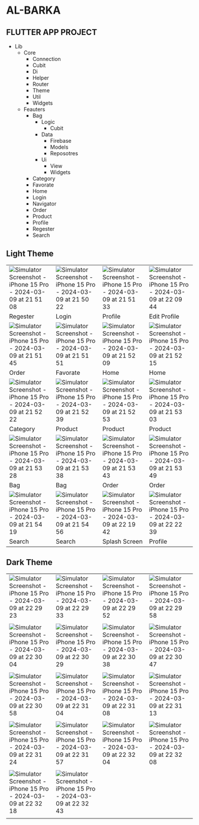 # AL-BARKA

## FLUTTER APP PROJECT

- Lib
  - Core
      - Connection
      - Cubit
      - Di
      - Helper
      - Router
      - Theme
      - Util
      - Widgets
  - Feauters
      - Bag
          - Logic
              - Cubit
          - Data
              - Firebase
              - Models
              - Reposotres
          - Ui
              - View
              - Widgets
      - Category
      - Favorate
      - Home
      - Login
      - Navigator
      - Order
      - Product
      - Profile
      - Regester
      - Search

## Light Theme

|   |   |   |   |
|---|---|---|---|
| ![Simulator Screenshot - iPhone 15 Pro - 2024-03-09 at 21 51 08](https://github.com/omarheeh/albarka/assets/67519670/ab9a4699-9065-45e3-b91b-303e79099840)  | ![Simulator Screenshot - iPhone 15 Pro - 2024-03-09 at 21 50 22](https://github.com/omarheeh/albarka/assets/67519670/6a17fe18-eaa6-4c13-aed0-950c04c32efd)  | ![Simulator Screenshot - iPhone 15 Pro - 2024-03-09 at 21 51 33](https://github.com/omarheeh/albarka/assets/67519670/a09ef759-2d62-4b59-9ada-57064e28e2b7)  |  ![Simulator Screenshot - iPhone 15 Pro - 2024-03-09 at 22 09 44](https://github.com/omarheeh/albarka/assets/67519670/af993c1f-e8ca-489a-b00a-ac2a61547d11) |
|  Regester |  Login | Profile  |  Edit Profile |
| ![Simulator Screenshot - iPhone 15 Pro - 2024-03-09 at 21 51 45](https://github.com/omarheeh/albarka/assets/67519670/8e42f20b-13cb-4e0d-877f-9ee630b3f3d9)  | ![Simulator Screenshot - iPhone 15 Pro - 2024-03-09 at 21 51 51](https://github.com/omarheeh/albarka/assets/67519670/6dcb4545-916d-42e8-a68a-9ddce9c34cd1)  |  ![Simulator Screenshot - iPhone 15 Pro - 2024-03-09 at 21 52 09](https://github.com/omarheeh/albarka/assets/67519670/6f05d37a-112f-4ccd-91f5-6098373e7906) | ![Simulator Screenshot - iPhone 15 Pro - 2024-03-09 at 21 52 15](https://github.com/omarheeh/albarka/assets/67519670/bf67a47e-a762-478a-aa94-1d6e9e256e3e)  |
| Order  |  Favorate |  Home | Home  |
| ![Simulator Screenshot - iPhone 15 Pro - 2024-03-09 at 21 52 22](https://github.com/omarheeh/albarka/assets/67519670/fc7e27b1-0396-4993-958e-edabb75f5b3d)  |  ![Simulator Screenshot - iPhone 15 Pro - 2024-03-09 at 21 52 39](https://github.com/omarheeh/albarka/assets/67519670/1568c73b-5a79-47fe-abd9-e27c4053a477) |  ![Simulator Screenshot - iPhone 15 Pro - 2024-03-09 at 21 52 53](https://github.com/omarheeh/albarka/assets/67519670/e290a4b1-a191-48d4-8d38-8acff5fd0289) |  ![Simulator Screenshot - iPhone 15 Pro - 2024-03-09 at 21 53 03](https://github.com/omarheeh/albarka/assets/67519670/8aa0440c-d2f9-4c5a-88ff-90333bc606c8) |
| Category  | Product  | Product  | Product  |
|  ![Simulator Screenshot - iPhone 15 Pro - 2024-03-09 at 21 53 28](https://github.com/omarheeh/albarka/assets/67519670/8c438438-b66e-4922-bb41-64884f5a4ee1) |  ![Simulator Screenshot - iPhone 15 Pro - 2024-03-09 at 21 53 38](https://github.com/omarheeh/albarka/assets/67519670/ad0be01b-bd68-46ef-b8ed-9532d8eb2447) |  ![Simulator Screenshot - iPhone 15 Pro - 2024-03-09 at 21 53 43](https://github.com/omarheeh/albarka/assets/67519670/39a92aea-ffed-4e0c-aef1-bd4b382965d3) |  ![Simulator Screenshot - iPhone 15 Pro - 2024-03-09 at 21 53 49](https://github.com/omarheeh/albarka/assets/67519670/f0a9e44f-cb60-4a3d-a70a-377d5bab3d64) |
| Bag  | Bag  | Order  | Order  |
|  ![Simulator Screenshot - iPhone 15 Pro - 2024-03-09 at 21 54 19](https://github.com/omarheeh/albarka/assets/67519670/83bc4a6e-7164-42ce-8e7b-d6e518c2197a) |  ![Simulator Screenshot - iPhone 15 Pro - 2024-03-09 at 21 54 56](https://github.com/omarheeh/albarka/assets/67519670/8d047845-1c0d-4cee-bda7-2da38f63c4fc) |  ![Simulator Screenshot - iPhone 15 Pro - 2024-03-09 at 22 19 42](https://github.com/omarheeh/albarka/assets/67519670/17bab851-7dd3-4976-b67c-afc6883c0a55) |  ![Simulator Screenshot - iPhone 15 Pro - 2024-03-09 at 22 22 39](https://github.com/omarheeh/albarka/assets/67519670/28147a2c-ac0b-4f48-b25a-2419239c5cbc) |
|  Search |  Search |  Splash Screen | Profile  |

## Dark Theme

|   |   |   |   |
|---|---|---|---|
|  ![Simulator Screenshot - iPhone 15 Pro - 2024-03-09 at 22 29 23](https://github.com/omarheeh/albarka/assets/67519670/cb145a76-3ed7-4186-9c4f-6387d40a4a15) |  ![Simulator Screenshot - iPhone 15 Pro - 2024-03-09 at 22 29 33](https://github.com/omarheeh/albarka/assets/67519670/de2bccae-ac9b-4e67-83ae-93221e305772) |  ![Simulator Screenshot - iPhone 15 Pro - 2024-03-09 at 22 29 52](https://github.com/omarheeh/albarka/assets/67519670/0b759eeb-b14a-4e53-8571-4b208d8bb4cb) |  ![Simulator Screenshot - iPhone 15 Pro - 2024-03-09 at 22 29 58](https://github.com/omarheeh/albarka/assets/67519670/e05333f0-65db-42e8-b658-774e290a5ca1) |
|   |   |   |   |
|  ![Simulator Screenshot - iPhone 15 Pro - 2024-03-09 at 22 30 04](https://github.com/omarheeh/albarka/assets/67519670/5ef15dc4-752c-41b9-8623-b98c26811cd3) |  ![Simulator Screenshot - iPhone 15 Pro - 2024-03-09 at 22 30 29](https://github.com/omarheeh/albarka/assets/67519670/61c863fc-d9c2-4ecf-843c-bc9c04b517fb) |  ![Simulator Screenshot - iPhone 15 Pro - 2024-03-09 at 22 30 38](https://github.com/omarheeh/albarka/assets/67519670/607efd2e-3f4e-42ae-ad4d-c2f7b18e2e42) |  ![Simulator Screenshot - iPhone 15 Pro - 2024-03-09 at 22 30 47](https://github.com/omarheeh/albarka/assets/67519670/00dd4bed-1945-4ee7-926a-b83980a404ea) |
|   |   |   |   |
| ![Simulator Screenshot - iPhone 15 Pro - 2024-03-09 at 22 30 58](https://github.com/omarheeh/albarka/assets/67519670/c85d7465-ae43-4661-86c5-e020e7d1b70c)  |  ![Simulator Screenshot - iPhone 15 Pro - 2024-03-09 at 22 31 04](https://github.com/omarheeh/albarka/assets/67519670/bde4a76e-39c7-4961-aaba-d88e88a6846b) |  ![Simulator Screenshot - iPhone 15 Pro - 2024-03-09 at 22 31 08](https://github.com/omarheeh/albarka/assets/67519670/c11f9677-3085-454b-aee3-f9e6a889cc0a) |  ![Simulator Screenshot - iPhone 15 Pro - 2024-03-09 at 22 31 13](https://github.com/omarheeh/albarka/assets/67519670/ee9d236d-8f9c-44bb-abfc-7e842b16b824) |
|   |   |   |   |
|  ![Simulator Screenshot - iPhone 15 Pro - 2024-03-09 at 22 31 24](https://github.com/omarheeh/albarka/assets/67519670/e5777a64-18bb-4904-b5fe-98e26b0b450b) | ![Simulator Screenshot - iPhone 15 Pro - 2024-03-09 at 22 31 57](https://github.com/omarheeh/albarka/assets/67519670/09d91422-4557-4af9-ab66-445b44710600)  |  ![Simulator Screenshot - iPhone 15 Pro - 2024-03-09 at 22 32 04](https://github.com/omarheeh/albarka/assets/67519670/d91a4ea6-59ce-4143-9240-d1a6b291d216) |  ![Simulator Screenshot - iPhone 15 Pro - 2024-03-09 at 22 32 08](https://github.com/omarheeh/albarka/assets/67519670/19994e54-6a8d-44bd-8f5e-c4e45efe10dd) |
|   |   |   |   |
|  ![Simulator Screenshot - iPhone 15 Pro - 2024-03-09 at 22 32 18](https://github.com/omarheeh/albarka/assets/67519670/831a4f03-8aae-4f76-a110-fd239957859d) |  ![Simulator Screenshot - iPhone 15 Pro - 2024-03-09 at 22 32 43](https://github.com/omarheeh/albarka/assets/67519670/686c8a0e-c7bc-4aa7-9415-753e4fd87f4a) |   |   |
|   |   |   |   |

